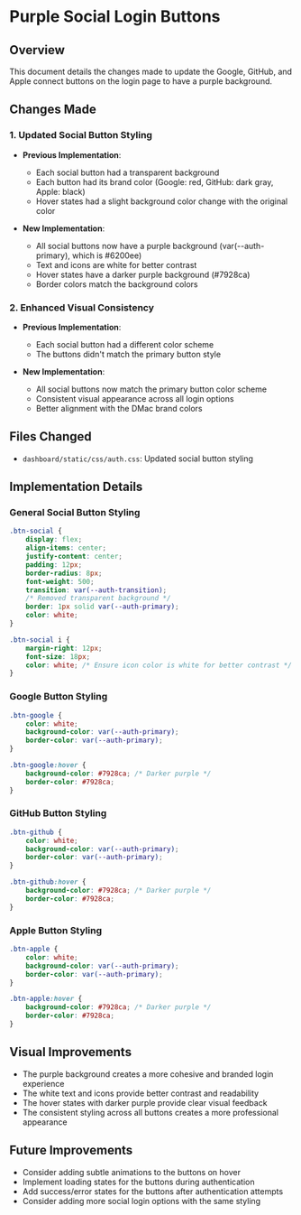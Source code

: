 # Purple Social Login Buttons

## Overview
This document details the changes made to update the Google, GitHub, and Apple connect buttons on the login page to have a purple background.

## Changes Made

### 1. Updated Social Button Styling
- **Previous Implementation**: 
  - Each social button had a transparent background
  - Each button had its brand color (Google: red, GitHub: dark gray, Apple: black)
  - Hover states had a slight background color change with the original color

- **New Implementation**:
  - All social buttons now have a purple background (var(--auth-primary), which is #6200ee)
  - Text and icons are white for better contrast
  - Hover states have a darker purple background (#7928ca)
  - Border colors match the background colors

### 2. Enhanced Visual Consistency
- **Previous Implementation**:
  - Each social button had a different color scheme
  - The buttons didn't match the primary button style

- **New Implementation**:
  - All social buttons now match the primary button color scheme
  - Consistent visual appearance across all login options
  - Better alignment with the DMac brand colors

## Files Changed
- `dashboard/static/css/auth.css`: Updated social button styling

## Implementation Details

### General Social Button Styling
```css
.btn-social {
    display: flex;
    align-items: center;
    justify-content: center;
    padding: 12px;
    border-radius: 8px;
    font-weight: 500;
    transition: var(--auth-transition);
    /* Removed transparent background */
    border: 1px solid var(--auth-primary);
    color: white;
}

.btn-social i {
    margin-right: 12px;
    font-size: 18px;
    color: white; /* Ensure icon color is white for better contrast */
}
```

### Google Button Styling
```css
.btn-google {
    color: white;
    background-color: var(--auth-primary);
    border-color: var(--auth-primary);
}

.btn-google:hover {
    background-color: #7928ca; /* Darker purple */
    border-color: #7928ca;
}
```

### GitHub Button Styling
```css
.btn-github {
    color: white;
    background-color: var(--auth-primary);
    border-color: var(--auth-primary);
}

.btn-github:hover {
    background-color: #7928ca; /* Darker purple */
    border-color: #7928ca;
}
```

### Apple Button Styling
```css
.btn-apple {
    color: white;
    background-color: var(--auth-primary);
    border-color: var(--auth-primary);
}

.btn-apple:hover {
    background-color: #7928ca; /* Darker purple */
    border-color: #7928ca;
}
```

## Visual Improvements
- The purple background creates a more cohesive and branded login experience
- The white text and icons provide better contrast and readability
- The hover states with darker purple provide clear visual feedback
- The consistent styling across all buttons creates a more professional appearance

## Future Improvements
- Consider adding subtle animations to the buttons on hover
- Implement loading states for the buttons during authentication
- Add success/error states for the buttons after authentication attempts
- Consider adding more social login options with the same styling
